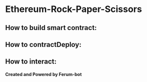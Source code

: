 # Ethereum-Rock-Paper-Scissors

## How to build smart contract:

## How to contractDeploy:

## How to interact:

#### Created and Powered by Ferum-bot
